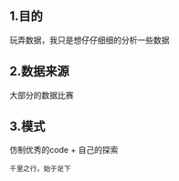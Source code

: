 ## 1.目的  
   玩弄数据，我只是想仔仔细细的分析一些数据  

## 2.数据来源  
   大部分的数据比赛  

## 3.模式
   仿制优秀的code + 自己的探索  

``千里之行，始于足下``
